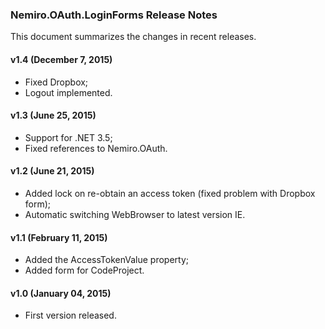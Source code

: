 ### Nemiro.OAuth.LoginForms Release Notes

This document summarizes the changes in recent releases.

#### v1.4 (December 7, 2015)

* Fixed Dropbox;
* Logout implemented.

#### v1.3 (June 25, 2015)

* Support for .NET 3.5;
* Fixed references to Nemiro.OAuth.

#### v1.2 (June 21, 2015)

* Added lock on re-obtain an access token (fixed problem with Dropbox form);
* Automatic switching WebBrowser to latest version IE.

#### v1.1 (February 11, 2015)

* Added the AccessTokenValue property;
* Added form for CodeProject.

#### v1.0 (January 04, 2015)

* First version released.